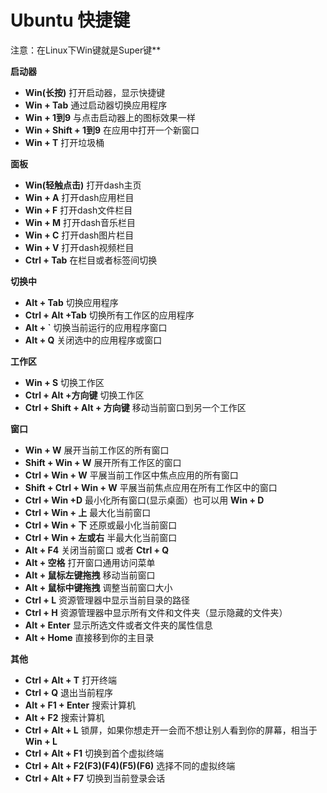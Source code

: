 # Ubuntu 快捷键

注意：在Linux下Win键就是Super键**

**启动器**

- **Win(长按)** 打开启动器，显示快捷键
- **Win + Tab** 通过启动器切换应用程序
- **Win + 1到9** 与点击启动器上的图标效果一样
- **Win + Shift + 1到9** 在应用中打开一个新窗口
- **Win + T** 打开垃圾桶

**面板**

- **Win(轻触点击)** 打开dash主页
- **Win + A** 打开dash应用栏目
- **Win + F** 打开dash文件栏目
- **Win + M** 打开dash音乐栏目
- **Win + C** 打开dash图片栏目
- **Win + V** 打开dash视频栏目
- **Ctrl + Tab** 在栏目或者标签间切换

**切换中**

- **Alt + Tab** 切换应用程序
- **Ctrl + Alt +Tab** 切换所有工作区的应用程序
- **Alt + `** 切换当前运行的应用程序窗口
- **Alt + Q** 关闭选中的应用程序或窗口

**工作区**

- **Win + S** 切换工作区
- **Ctrl + Alt +方向键** 切换工作区
- **Ctrl + Shift + Alt + 方向键** 移动当前窗口到另一个工作区

**窗口**

- **Win + W** 展开当前工作区的所有窗口
- **Shift + Win + W** 展开所有工作区的窗口
- **Ctrl + Win + W** 平展当前工作区中焦点应用的所有窗口
- **Shift + Ctrl + Win + W** 平展当前焦点应用在所有工作区中的窗口
- **Ctrl + Win +D** 最小化所有窗口(显示桌面）也可以用 **Win + D**
- **Ctrl + Win + 上** 最大化当前窗口
- **Ctrl + Win + 下** 还原或最小化当前窗口
- **Ctrl + Win + 左或右** 半最大化当前窗口
- **Alt + F4** 关闭当前窗口 或者 **Ctrl + Q**
- **Alt + 空格** 打开窗口通用访问菜单
- **Alt + 鼠标左键拖拽** 移动当前窗口
- **Alt + 鼠标中键拖拽** 调整当前窗口大小
- **Ctrl + L** 资源管理器中显示当前目录的路径
- **Ctrl + H** 资源管理器中显示所有文件和文件夹（显示隐藏的文件夹）
- **Alt + Enter** 显示所选文件或者文件夹的属性信息
- **Alt + Home** 直接移到你的主目录

**其他**

- **Ctrl + Alt + T** 打开终端
- **Ctrl + Q** 退出当前程序
- **Alt + F1 + Enter** 搜索计算机
- **Alt + F2** 搜索计算机
- **Ctrl + Alt + L** 锁屏，如果你想走开一会而不想让别人看到你的屏幕，相当于 **Win + L**
- **Ctrl + Alt + F1** 切换到首个虚拟终端
- **Ctrl + Alt + F2(F3)(F4)(F5)(F6)** 选择不同的虚拟终端
- **Ctrl + Alt + F7** 切换到当前登录会话